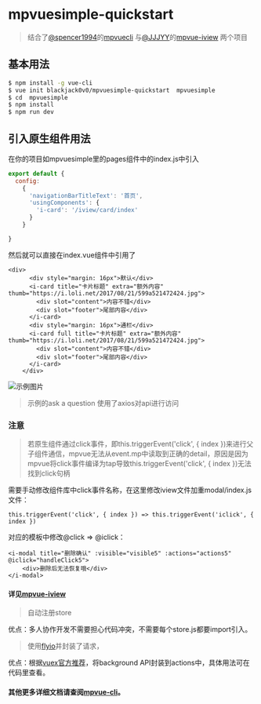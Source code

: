 # mpvuesimple-quickstart

> 结合了[@spencer1994](https://github.com/spencer1994)的[mpvuecli](https://github.com/spencer1994/mpvue-cli) 
   与[@JJJYY](https://github.com/JJJYY/)的[mpvue-iview](https://github.com/JJJYY/mpvue-iview) 两个项目

## 基本用法
``` bash
$ npm install -g vue-cli
$ vue init blackjack0v0/mpvuesimple-quickstart  mpvuesimple
$ cd  mpvuesimple
$ npm install
$ npm run dev
```

##  引入原生组件用法
在你的项目如mpvuesimple里的pages组件中的index.js中引入
``` js
export default {
  config:
    {
      'navigationBarTitleText': '首页',
      'usingComponents': {
        'i-card': '/iview/card/index'
      }
    }

}
``` 
然后就可以直接在index.vue组件中引用了
``` 
<div>
      <div style="margin: 16px">默认</div>
      <i-card title="卡片标题" extra="额外内容" thumb="https://i.loli.net/2017/08/21/599a521472424.jpg">
        <div slot="content">内容不错</div>
        <div slot="footer">尾部内容</div>
      </i-card>
      <div style="margin: 16px">通栏</div>
      <i-card full title="卡片标题" extra="额外内容" thumb="https://i.loli.net/2017/08/21/599a521472424.jpg">
        <div slot="content">内容不错</div>
        <div slot="footer">尾部内容</div>
      </i-card>
    </div>
``` 

![示例图片](http://wx1.sinaimg.cn/mw690/0060lm7Tly1fsx1fp3clmg309p0gkdr3.gif)

>示例的ask a question 使用了axios对api进行访问

### 注意
>若原生组件通过click事件，即this.triggerEvent('click', { index })来进行父子组件通信，mpvue无法从event.mp中读取到正确的detail，原因是因为mpvue将click事件编译为tap导致this.triggerEvent('click', { index })无法找到click句柄

需要手动修改组件库中click事件名称，在这里修改iview文件加重modal/index.js文件：
``` 
this.triggerEvent('click', { index }) => this.triggerEvent('iclick', { index })
``` 
对应的模板中修改@click => @iclick：
``` 
<i-modal title="删除确认" :visible="visible5" :actions="actions5" @iclick="handleClick5">
    <div>删除后无法恢复哦</div>
</i-modal>
``` 
####  详见[mpvue-iview](https://github.com/JJJYY/mpvue-iview)


> 自动注册store    

优点：多人协作开发不需要担心代码冲突，不需要每个store.js都要import引入。

> 使用[flyio](https://wendux.github.io/dist/#/doc/flyio-en/readme)并封装了请求，

优点：根据[vuex官方推荐](https://vuex.vuejs.org/zh-cn/intro.html)，将background API封装到actions中，具体用法可在代码里查看。


####  其他更多详细文档请查阅[mpvue-cli](https://github.com/spencer1994/mpvue-cli)。

